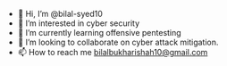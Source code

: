 - 👋 Hi, I’m @bilal-syed10
- 👀 I’m interested in cyber security
- 🌱 I’m currently learning offensive pentesting
- 💞️ I’m looking to collaborate on cyber attack mitigation.
- 📫 How to reach me bilalbukharishah10@gmail.com

<!---
bilal-syed10/bilal-syed10 is a ✨ special ✨ repository because its `README.md` (this file) appears on your GitHub profile.
You can click the Preview link to take a look at your changes.
--->
